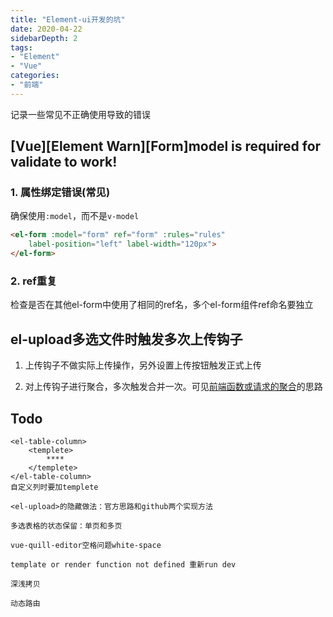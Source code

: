 ```yaml
---
title: "Element-ui开发的坑"
date: 2020-04-22
sidebarDepth: 2
tags:
- "Element"
- "Vue"
categories:
- "前端"
---
```

记录一些常见不正确使用导致的错误
<!-- more -->

## [Vue][Element Warn][Form]model is required for validate to work!

### 1. 属性绑定错误(常见)
确保使用`:model`，而不是`v-model`
```html
<el-form :model="form" ref="form" :rules="rules"
    label-position="left" label-width="120px">
</el-form>
```
### 2. ref重复
检查是否在其他el-form中使用了相同的ref名，多个el-form组件ref命名要独立

## el-upload多选文件时触发多次上传钩子

1. 上传钩子不做实际上传操作，另外设置上传按钮触发正式上传

2. 对上传钩子进行聚合，多次触发合并一次。可见[前端函数或请求的聚合](./前端函数或请求的聚合.md)的思路

## Todo

```
<el-table-column>
	<templete>
		****
	</templete>
</el-table-column>
自定义列时要加templete

<el-upload>的隐藏做法：官方思路和github两个实现方法

多选表格的状态保留：单页和多页

vue-quill-editor空格问题white-space

template or render function not defined 重新run dev

深浅拷贝

动态路由
```

